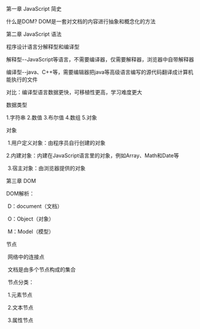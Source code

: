 第一章 JavaScript 简史

什么是DOM? DOM是一套对文档的内容进行抽象和概念化的方法



第二章 JavaScript 语法

程序设计语言分解释型和编译型

​	解释型--JavaScript等语言，不需要编译器，仅需要解释器，浏览器中自带解释器

​	编译型--java、C++等，需要编辑器把java等高级语言编写的源代码翻译成计算机能执行的文件

对比：编译型语言数据更快，可移植性更高，学习难度更大



数据类型

1.字符串  2.数值 3.布尔值 4.数组 5.对象



对象

​	1.用户定义对象：由程序员自行创建的对象

​	2.内建对象：内建在JavaScript语言里的对象，例如Array、Math和Date等

​	3.宿主对象：由浏览器提供的对象



第三章 DOM

DOM解析：

​	D：document（文档）

​	O：Object（对象）

​	M：Model（模型）



节点

​	网络中的连接点

​	文档是由多个节点构成的集合

​	节点分类：

​		1.元素节点

​		2.文本节点

​		3.属性节点